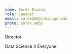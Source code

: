 ```yaml
---
name: Zarek Drozda
role: Speaker
email: zarekd20@uchicago.edu
photo: zarek.webp
---
```

Director

Data Science 4 Everyone

